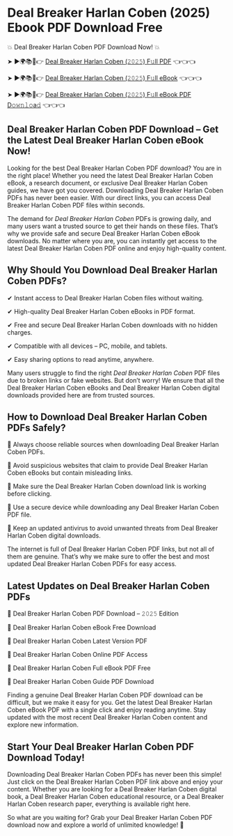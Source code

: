 # Deal Breaker Harlan Coben (2025) Ebook PDF Download Free

💥 Deal Breaker Harlan Coben PDF Download Now! 💥

➤ ►🌍📚📱👉 [Deal Breaker Harlan Coben (𝟸𝟶𝟸𝟻) F𝚞ll PDF](https://getpdf.xyz/deal-breaker-harlan-coben) 👈👈👈


➤ ►🌍📚📱👉 [Deal Breaker Harlan Coben (𝟸𝟶𝟸𝟻) F𝚞ll eBook](https://getpdf.xyz/deal-breaker-harlan-coben) 👈👈👈


➤ ►🌍📚📱👉 [Deal Breaker Harlan Coben (𝟸𝟶𝟸𝟻) F𝚞ll eBook PDF D𝚘𝚠𝚗𝚕𝚘a𝚍](https://getpdf.xyz/deal-breaker-harlan-coben) 👈👈👈


## Deal Breaker Harlan Coben PDF Download – Get the Latest Deal Breaker Harlan Coben eBook Now!

Looking for the best Deal Breaker Harlan Coben PDF download? You are in the right place! Whether you need the latest Deal Breaker Harlan Coben eBook, a research document, or exclusive Deal Breaker Harlan Coben guides, we have got you covered. Downloading Deal Breaker Harlan Coben PDFs has never been easier. With our direct links, you can access Deal Breaker Harlan Coben PDF files within seconds.

The demand for *Deal Breaker Harlan Coben* PDFs is growing daily, and many users want a trusted source to get their hands on these files. That’s why we provide safe and secure Deal Breaker Harlan Coben eBook downloads. No matter where you are, you can instantly get access to the latest Deal Breaker Harlan Coben PDF online and enjoy high-quality content.

## Why Should You Download Deal Breaker Harlan Coben PDFs?

✔ Instant access to Deal Breaker Harlan Coben files without waiting.

✔ High-quality Deal Breaker Harlan Coben eBooks in PDF format.

✔ Free and secure Deal Breaker Harlan Coben downloads with no hidden charges.

✔ Compatible with all devices – PC, mobile, and tablets.

✔ Easy sharing options to read anytime, anywhere.

Many users struggle to find the right *Deal Breaker Harlan Coben* PDF files due to broken links or fake websites. But don’t worry! We ensure that all the Deal Breaker Harlan Coben eBooks and Deal Breaker Harlan Coben digital downloads provided here are from trusted sources.

## How to Download Deal Breaker Harlan Coben PDFs Safely?

📌 Always choose reliable sources when downloading Deal Breaker Harlan Coben PDFs.

📌 Avoid suspicious websites that claim to provide Deal Breaker Harlan Coben eBooks but contain misleading links.

📌 Make sure the Deal Breaker Harlan Coben download link is working before clicking.

📌 Use a secure device while downloading any Deal Breaker Harlan Coben PDF file.

📌 Keep an updated antivirus to avoid unwanted threats from Deal Breaker Harlan Coben digital downloads.

The internet is full of Deal Breaker Harlan Coben PDF links, but not all of them are genuine. That’s why we make sure to offer the best and most updated Deal Breaker Harlan Coben PDFs for easy access.

## Latest Updates on Deal Breaker Harlan Coben PDFs

🔹 Deal Breaker Harlan Coben PDF Download – 𝟸𝟶𝟸𝟻 Edition

🔹 Deal Breaker Harlan Coben eBook Free Download

🔹 Deal Breaker Harlan Coben Latest Version PDF

🔹 Deal Breaker Harlan Coben Online PDF Access

🔹 Deal Breaker Harlan Coben Full eBook PDF Free

🔹 Deal Breaker Harlan Coben Guide PDF Download

Finding a genuine Deal Breaker Harlan Coben PDF download can be difficult, but we make it easy for you. Get the latest Deal Breaker Harlan Coben eBook PDF with a single click and enjoy reading anytime. Stay updated with the most recent Deal Breaker Harlan Coben content and explore new information.

## Start Your Deal Breaker Harlan Coben PDF Download Today!

Downloading Deal Breaker Harlan Coben PDFs has never been this simple! Just click on the Deal Breaker Harlan Coben PDF link above and enjoy your content. Whether you are looking for a Deal Breaker Harlan Coben digital book, a Deal Breaker Harlan Coben educational resource, or a Deal Breaker Harlan Coben research paper, everything is available right here.

So what are you waiting for? Grab your Deal Breaker Harlan Coben PDF download now and explore a world of unlimited knowledge! 🚀